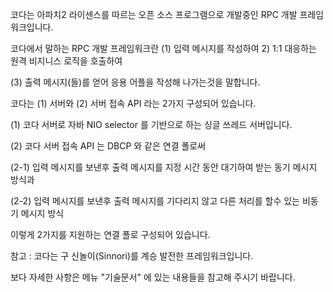  코다는 아파치2 라이센스를 따르는 오픈 소스 프로그램으로 개발중인 RPC 개발 프레임워크입니다.

코다에서 말하는 RPC 개발 프레임워크란 (1) 입력 메시지를 작성하여  2) 1:1 대응하는 원격 비지니스 로직을 호출하여 

(3) 출력 메시지(들)를 얻어 응용 어플을 작성해 나가는것을 말합니다.

코다는 (1) 서버와 (2) 서버 접속 API 라는 2가지 구성되어 있습니다.

(1) 코다 서버로 자바 NIO selector 를 기반으로 하는 싱글 쓰레드 서버입니다.

(2) 코다 서버 접속 API 는 DBCP 와 같은 연결 폴로써 

(2-1) 입력 메시지를 보낸후 출력 메시지를 지정 시간 동안 대기하여 받는 동기 메시지 방식과 

(2-2) 입력 메시지를 보낸후 출력 메시지를 기다리지 않고 다른 처리를 할수 있는 비동기 메시지 방식

이렇게 2가지를 지원하는 연결 폴로 구성되어 있습니다.

참고 : 코다는 구 신놀이(Sinnori)를 계승 발전한 프레임워크입니다.

보다 자세한 사항은 메뉴 "기술문서" 에 있는 내용들을 참고해 주시기 바랍니다.

